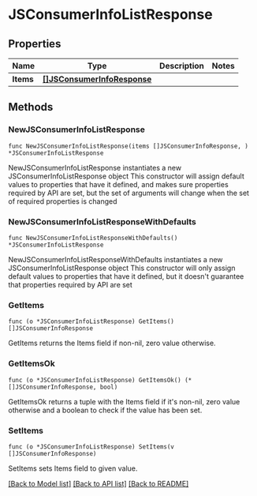 # JSConsumerInfoListResponse

## Properties

Name | Type | Description | Notes
------------ | ------------- | ------------- | -------------
**Items** | [**[]JSConsumerInfoResponse**](JSConsumerInfoResponse.md) |  | 

## Methods

### NewJSConsumerInfoListResponse

`func NewJSConsumerInfoListResponse(items []JSConsumerInfoResponse, ) *JSConsumerInfoListResponse`

NewJSConsumerInfoListResponse instantiates a new JSConsumerInfoListResponse object
This constructor will assign default values to properties that have it defined,
and makes sure properties required by API are set, but the set of arguments
will change when the set of required properties is changed

### NewJSConsumerInfoListResponseWithDefaults

`func NewJSConsumerInfoListResponseWithDefaults() *JSConsumerInfoListResponse`

NewJSConsumerInfoListResponseWithDefaults instantiates a new JSConsumerInfoListResponse object
This constructor will only assign default values to properties that have it defined,
but it doesn't guarantee that properties required by API are set

### GetItems

`func (o *JSConsumerInfoListResponse) GetItems() []JSConsumerInfoResponse`

GetItems returns the Items field if non-nil, zero value otherwise.

### GetItemsOk

`func (o *JSConsumerInfoListResponse) GetItemsOk() (*[]JSConsumerInfoResponse, bool)`

GetItemsOk returns a tuple with the Items field if it's non-nil, zero value otherwise
and a boolean to check if the value has been set.

### SetItems

`func (o *JSConsumerInfoListResponse) SetItems(v []JSConsumerInfoResponse)`

SetItems sets Items field to given value.



[[Back to Model list]](../README.md#documentation-for-models) [[Back to API list]](../README.md#documentation-for-api-endpoints) [[Back to README]](../README.md)


